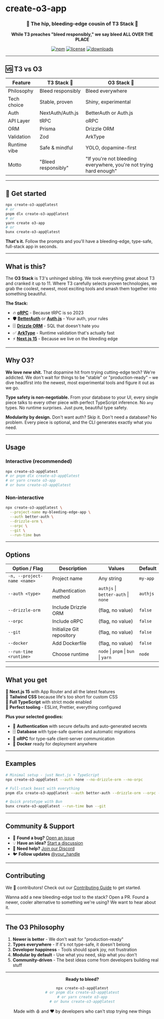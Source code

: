# create-o3-app

<div align="center">
  <h3>🫧 The hip, bleeding-edge cousin of T3 Stack 🫧</h3>
  <p>
    <strong>While T3 preaches "bleed responsibly," we say bleed ALL OVER THE PLACE</strong>
  </p>
  
  [![npm](https://img.shields.io/npm/v/create-o3-app)](https://www.npmjs.com/package/create-o3-app)
  [![license](https://img.shields.io/github/license/your-org/create-o3-app)](LICENSE)
  [![downloads](https://img.shields.io/npm/dm/create-o3-app)](https://npmjs.com/package/create-o3-app)
</div>

---

## 🆚 T3 vs O3

| Feature      | T3 Stack 🧘         | O3 Stack 🫧                                                         |
| ------------ | ------------------- | ------------------------------------------------------------------ |
| Philosophy   | Bleed responsibly   | Bleed everywhere                                                   |
| Tech choice  | Stable, proven      | Shiny, experimental                                                |
| Auth         | NextAuth/Auth.js    | BetterAuth or Auth.js                                              |
| API Layer    | tRPC                | oRPC                                                               |
| ORM          | Prisma              | Drizzle ORM                                                        |
| Validation   | Zod                 | ArkType                                                            |
| Runtime vibe | Safe & mindful      | YOLO, dopamine-first                                               |
| Motto        | "Bleed responsibly" | "If you're not bleeding everywhere, you're not trying hard enough" |

---

## 🚀 Get started

```bash
npx create-o3-app@latest
# or
pnpm dlx create-o3-app@latest
# or
yarn create o3-app
# or
bunx create-o3-app@latest
```

**That's it.** Follow the prompts and you'll have a bleeding-edge, type-safe, full-stack app in seconds.

---

## What is this?

The **O3 Stack** is T3's unhinged sibling. We took everything great about T3 and cranked it up to 11. Where T3 carefully selects proven technologies, we grab the coolest, newest, most exciting tools and smash them together into something beautiful.

**The Stack:**

- 🔥 **[oRPC](https://orpc.unnoq.com/)** - Because tRPC is so 2023
- 🛡️ **[BetterAuth](https://better-auth.com/)** or **[Auth.js](https://authjs.dev/)** - Your auth, your rules
- 🗄️ **[Drizzle ORM](https://orm.drizzle.team/)** - SQL that doesn't hate you
- ✅ **[ArkType](https://arktype.io/)** - Runtime validation that's actually fast
- ⚡ **[Next.js 15](https://nextjs.org/)** - Because we live on the bleeding edge

---

## Why O3?

**We love new shit.** That dopamine hit from trying cutting-edge tech? We're addicted. We don't wait for things to be "stable" or "production-ready" – we dive headfirst into the newest, most experimental tools and figure it out as we go.

**Type safety is non-negotiable.** From your database to your UI, every single piece talks to every other piece with perfect TypeScript inference. No `any` types. No runtime surprises. Just pure, beautiful type safety.

**Modularity by design.** Don't want auth? Skip it. Don't need a database? No problem. Every piece is optional, and the CLI generates exactly what you need.

---

## Usage

### Interactive (recommended)

```bash
npx create-o3-app@latest
# or pnpm dlx create-o3-app@latest
# or yarn create o3-app
# or bunx create-o3-app@latest
```

### Non-interactive

```bash
npx create-o3-app@latest \
  --project-name my-bleeding-edge-app \
  --auth better-auth \
  --drizzle-orm \
  --orpc \
  --git \
  --run-time bun
```

---

## Options

| Option / Flag               | Description               | Values                              | Default  |
| --------------------------- | ------------------------- | ----------------------------------- | -------- |
| `-n, --project-name <name>` | Project name              | Any string                          | `my-app` |
| `--auth <type>`             | Authentication method     | `authjs` \| `better-auth` \| `none` | `authjs` |
| `--drizzle-orm`             | Include Drizzle ORM       | (flag, no value)                    | `false`  |
| `--orpc`                    | Include oRPC              | (flag, no value)                    | `false`  |
| `--git`                     | Initialize Git repository | (flag, no value)                    | `false`  |
| `--docker`                  | Add Dockerfile            | (flag, no value)                    | `false`  |
| `--run-time <runtime>`      | Choose runtime            | `node` \| `pnpm` \| `bun` \| `yarn` | `node`   |

---

## What you get

🎯 **Next.js 15** with App Router and all the latest features  
🎨 **Tailwind CSS** because life's too short for custom CSS  
📝 **Full TypeScript** with strict mode enabled  
🔧 **Perfect tooling** - ESLint, Prettier, everything configured

**Plus your selected goodies:**

- 🔐 **Authentication** with secure defaults and auto-generated secrets
- 🗄️ **Database** with type-safe queries and automatic migrations
- 📡 **oRPC** for type-safe client-server communication
- 🐳 **Docker** ready for deployment anywhere

---

## Examples

```bash
# Minimal setup - just Next.js + TypeScript
npx create-o3-app@latest --auth none --no-drizzle-orm --no-orpc

# Full-stack beast with everything
pnpm dlx create-o3-app@latest --auth better-auth --drizzle-orm --orpc --docker

# Quick prototype with Bun
bunx create-o3-app@latest --run-time bun --git
```

---

## Community & Support

- 🐛 **Found a bug?** [Open an issue](https://github.com/your-org/create-o3-app/issues)
- 💡 **Have an idea?** [Start a discussion](https://github.com/your-org/create-o3-app/discussions)
- 💬 **Need help?** [Join our Discord](https://discord.gg/your-invite)
- 🐦 **Follow updates** [@your_handle](https://twitter.com/your_handle)

---

## Contributing

We 💖 contributors! Check out our [Contributing Guide](CONTRIBUTING.md) to get started.

Wanna add a new bleeding-edge tool to the stack? Open a PR. Found a newer, cooler alternative to something we're using? We want to hear about it.

---

## The O3 Philosophy

1. **Newer is better** - We don't wait for "production-ready"
2. **Types everywhere** - If it's not type-safe, it doesn't belong
3. **Developer happiness** - Tools should spark joy, not frustration
4. **Modular by default** - Use what you need, skip what you don't
5. **Community-driven** - The best ideas come from developers building real stuff

---

<div align="center">
  <strong>Ready to bleed?</strong>
  
  ```bash
  npx create-o3-app@latest
  # or pnpm dlx create-o3-app@latest
  # or yarn create o3-app
  # or bunx create-o3-app@latest
  ```
  
  Made with 🩸 and ❤️ by developers who can't stop trying new things
</div>
